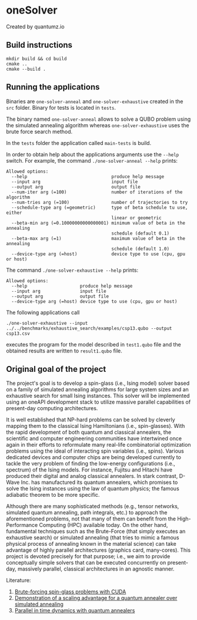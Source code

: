 # oneSolver
Created by quantumz.io

## Build instructions

```
mkdir build && cd build
cmake .. 
cmake --build .
```

## Running the  applications
Binaries are ``one-solver-anneal`` and ``one-solver-exhaustive`` created
in the `src` folder. Binary for tests is located in ``tests``.

The binary named `one-solver-anneal` allows to solve a QUBO problem using
the simulated annealing algorithm whereas `one-solver-exhaustive` uses
the brute force search method.

In the ``tests`` folder the application called `main-tests` is build.

In order to obtain help about the applications arguments 
use the `--help` switch. For example, the command
`./one-solver-anneal --help` prints:

```
Allowed options:
  --help                                produce help message
  --input arg                           input file
  --output arg                          output file
  --num-iter arg (=100)                 number of iterations of the algorithm
  --num-tries arg (=100)                number of trajectories to try
  --schedule-type arg (=geometric)      type of beta schedule tu use, either 
                                        linear or geometric
  --beta-min arg (=0.10000000000000001) minimum value of beta in the annealing 
                                        schedule (default 0.1)
  --beta-max arg (=1)                   maximum value of beta in the annealing 
                                        schedule (default 1.0)
  --device-type arg (=host)             device type to use (cpu, gpu or host)
```

The command `./one-solver-exhaustive --help` prints:

```
Allowed options:
  --help                    produce help message
  --input arg               input file
  --output arg              output file
  --device-type arg (=host) device type to use (cpu, gpu or host)
```

The following applications call

```
./one-solver-exhaustive --input ../../benchmarks/exhaustive_search/examples/csp13.qubo --output csp13.csv
```

executes the program for the model described in ``test1.qubo`` file and 
the obtained results are written to ``result1.qubo`` file. 

## Original goal of the project

The project\'s goal is to develop a spin-glass (i.e., Ising model)
solver based on a family of simulated annealing algorithms for large
system sizes and an exhaustive search for small Ising instances. This
solver will be implemented using an oneAPI development stack to utilize
massive parallel capabilities of present-day computing architectures.

It is well established that NP-hard problems can be solved by cleverly
mapping them to the classical Ising Hamiltonians (i.e., spin-glasses).
With the rapid development of both quantum and classical annealers, the
scientific and computer engineering communities have intertwined once
again in their efforts to reformulate many real-life combinatorial
optimization problems using the ideal of interacting spin variables
(i.e., spins). Various dedicated devices and computer chips are being
developed currently to tackle the very problem of finding the low-energy
configurations (i.e., spectrum) of the Ising models. For instance,
Fujitsu and Hitachi have produced their digital and analog classical
annealers. In stark contrast, D-Wave Inc. has manufactured its quantum
annealers, which promises to solve the Ising instances using the law of
quantum physics; the famous adiabatic theorem to be more specific.

Although there are many sophisticated methods (e.g., tensor networks,
simulated quantum annealing, path integrals, etc.) to approach the
aforementioned problems, not that many of them can benefit from the
High-Performance Computing (HPC) available today. On the other hand,
fundamental techniques such as the Brute-Force (that simply executes an
exhaustive search) or simulated annealing (that tries to mimic a famous
physical process of annealing known in the material science) can take
advantage of highly parallel architectures (graphics card, many-cores).
This project is devoted precisely for that purpose; i.e., we aim to
provide conceptually simple solvers that can be executed concurrently on
present-day, massively parallel, classical architectures in an agnostic
manner.

Literature:
1. [Brute-forcing spin-glass problems with CUDA](https://arxiv.org/abs/1904.03621)
2. [Demonstration of a scaling advantage for a quantum annealer over simulated annealing](https://arxiv.org/abs/1705.07452)
3. [Parallel in time dynamics with quantum annealers](https://www.nature.com/articles/s41598-020-70017-x)
